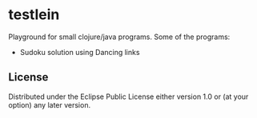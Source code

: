 # testlein

Playground for small clojure/java programs.
Some of the programs:
* Sudoku solution using Dancing links

## License

Distributed under the Eclipse Public License either version 1.0 or (at
your option) any later version.
